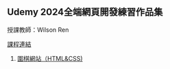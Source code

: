 <h2>Udemy 2024全端網頁開發練習作品集</h2>
授課教師：Wilson Ren

<a href="https://www.udemy.com/course/wilson-full-stack-web-development" target="_blank">課程連結</a>

1. <a href="https://github.com/jptable/FontEndPractice_GoGame/tree/dee15864498fcb4167ad25f2b64947eb5883d38b/GoGame" target="_blank">圍棋網站（HTML&CSS)</a>
